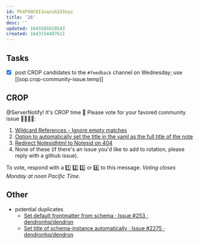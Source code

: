 ```yaml
---
id: PkXP40C0I1nazuG1X3syv
title: '26'
desc: ''
updated: 1645585020543
created: 1643154487611
---
```


## Tasks

-   [x] post CROP candidates to the `#feedback` channel on Wednesday; use [[sop.crop-community-issue.temp]]

## CROP

@ServerNotify! It's CROP time 🙂 Please vote for your favored community issue 👨‍🌾👩‍🌾:

1. [Wildcard References - Ignore empty matches](https://github.com/dendronhq/dendron/issues/363)
2. [Option to automatically set the title in the yaml as the full title of the note](https://github.com/dendronhq/dendron/issues/613)
3. [Redirect Notesidhtml to Notesid on 404](https://github.com/dendronhq/dendron/issues/1803)
4. None of these (if there's an issue you'd like to add to rotation, please reply with a github issue).

To vote, respond with a 1️⃣ 2️⃣ 3️⃣ or 4️⃣ to this message. _Voting closes Monday at noon Pacific Time_.

## Other

-   potential duplicates
    -   [Set default frontmatter from schema · Issue #253 · dendronhq/dendron](https://github.com/dendronhq/dendron/issues/253)
    -   [Set title of schema-instance automatically · Issue #2275 · dendronhq/dendron](https://github.com/dendronhq/dendron/issues/2275)
